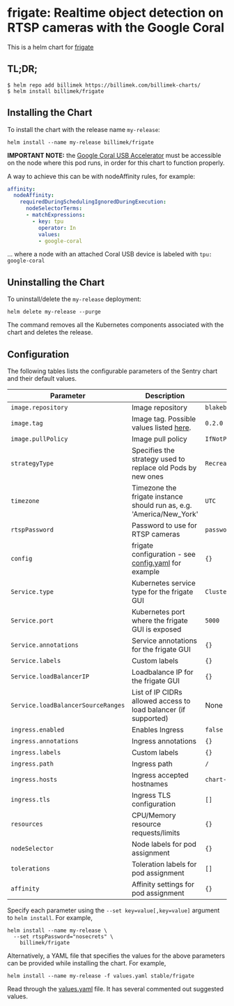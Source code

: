 # frigate: Realtime object detection on RTSP cameras with the Google Coral

This is a helm chart for [frigate](https://github.com/blakeblackshear/frigate)

## TL;DR;

```shell
$ helm repo add billimek https://billimek.com/billimek-charts/
$ helm install billimek/frigate
```

## Installing the Chart

To install the chart with the release name `my-release`:

```console
helm install --name my-release billimek/frigate
```

**IMPORTANT NOTE:** the [Google Coral USB Accelerator](https://coral.withgoogle.com/products/accelerator/) must be accessible on the node where this pod runs, in order for this chart to function properly.

A way to achieve this can be with nodeAffinity rules, for example:

```yaml
affinity:
  nodeAffinity:
    requiredDuringSchedulingIgnoredDuringExecution:
      nodeSelectorTerms:
      - matchExpressions:
        - key: tpu
          operator: In
          values:
          - google-coral
```

... where a node with an attached Coral USB device is labeled with `tpu: google-coral`

## Uninstalling the Chart

To uninstall/delete the `my-release` deployment:

```console
helm delete my-release --purge
```

The command removes all the Kubernetes components associated with the chart and deletes the release.

## Configuration

The following tables lists the configurable parameters of the Sentry chart and their default values.

| Parameter                  | Description                         | Default                                                 |
|----------------------------|-------------------------------------|---------------------------------------------------------|
| `image.repository`         | Image repository | `blakeblackshear/frigate` |
| `image.tag`                | Image tag. Possible values listed [here](https://hub.docker.com/r/blakeblackshear/frigate/tags/).| `0.2.0`|
| `image.pullPolicy`         | Image pull policy | `IfNotPresent` |
| `strategyType`             | Specifies the strategy used to replace old Pods by new ones | `Recreate` |
| `timezone`                 | Timezone the frigate instance should run as, e.g. 'America/New_York' | `UTC` |
| `rtspPassword`             | Password to use for RTSP cameras | `password` |
| `config`                   | frigate configuration - see [config.yaml](https://github.com/blakeblackshear/frigate/blob/master/config/config.yml) for example  | `{}` |
| `Service.type`          | Kubernetes service type for the frigate GUI | `ClusterIP` |
| `Service.port`          | Kubernetes port where the frigate GUI is exposed| `5000` |
| `Service.annotations`   | Service annotations for the frigate GUI | `{}` |
| `Service.labels`        | Custom labels | `{}` |
| `Service.loadBalancerIP` | Loadbalance IP for the frigate GUI | `{}` |
| `Service.loadBalancerSourceRanges` | List of IP CIDRs allowed access to load balancer (if supported)      | None
| `ingress.enabled`              | Enables Ingress | `false` |
| `ingress.annotations`          | Ingress annotations | `{}` |
| `ingress.labels`               | Custom labels                       | `{}`
| `ingress.path`                 | Ingress path | `/` |
| `ingress.hosts`                | Ingress accepted hostnames | `chart-example.local` |
| `ingress.tls`                  | Ingress TLS configuration | `[]` |
| `resources`                | CPU/Memory resource requests/limits | `{}` |
| `nodeSelector`             | Node labels for pod assignment | `{}` |
| `tolerations`              | Toleration labels for pod assignment | `[]` |
| `affinity`                 | Affinity settings for pod assignment | `{}` |

Specify each parameter using the `--set key=value[,key=value]` argument to `helm install`. For example,

```console
helm install --name my-release \
  --set rtspPassword="nosecrets" \
    billimek/frigate
```

Alternatively, a YAML file that specifies the values for the above parameters can be provided while installing the chart. For example,

```console
helm install --name my-release -f values.yaml stable/frigate
```

Read through the [values.yaml](https://github.com/billimek/billimek-charts/blob/master/charts/frigate/values.yaml) file. It has several commented out suggested values.
